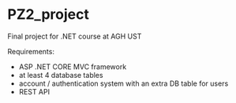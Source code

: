 # PZ2_project
Final project for .NET course at AGH UST

Requirements:
- ASP .NET CORE MVC framework
- at least 4 database tables
- account / authentication system with an extra DB table for users
- REST API
